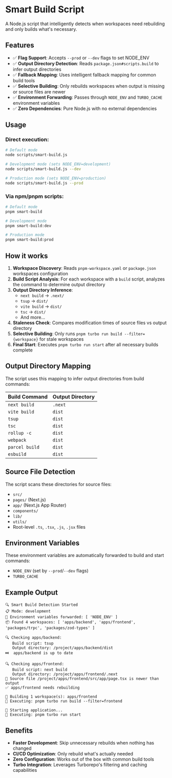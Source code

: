 # Smart Build Script

A Node.js script that intelligently detects when workspaces need rebuilding and only builds what's necessary.

## Features

- ✅ **Flag Support**: Accepts `--prod` or `--dev` flags to set NODE_ENV
- ✅ **Output Directory Detection**: Reads `package.json#scripts.build` to infer output directories
- ✅ **Fallback Mapping**: Uses intelligent fallback mapping for common build tools
- ✅ **Selective Building**: Only rebuilds workspaces when output is missing or source files are newer
- ✅ **Environment Forwarding**: Passes through `NODE_ENV` and `TURBO_CACHE` environment variables
- ✅ **Zero Dependencies**: Pure Node.js with no external dependencies

## Usage

### Direct execution:
```bash
# Default mode
node scripts/smart-build.js

# Development mode (sets NODE_ENV=development)
node scripts/smart-build.js --dev

# Production mode (sets NODE_ENV=production)
node scripts/smart-build.js --prod
```

### Via npm/pnpm scripts:
```bash
# Default mode
pnpm smart-build

# Development mode
pnpm smart-build:dev

# Production mode
pnpm smart-build:prod
```

## How it works

1. **Workspace Discovery**: Reads `pnpm-workspace.yaml` or `package.json` workspaces configuration
2. **Build Script Analysis**: For each workspace with a `build` script, analyzes the command to determine output directory
3. **Output Directory Inference**: 
   - `next build` → `.next/`
   - `tsup` → `dist/`
   - `vite build` → `dist/`
   - `tsc` → `dist/`
   - And more...
4. **Staleness Check**: Compares modification times of source files vs output directory
5. **Selective Building**: Only runs `pnpm turbo run build --filter={workspace}` for stale workspaces
6. **Final Start**: Executes `pnpm turbo run start` after all necessary builds complete

## Output Directory Mapping

The script uses this mapping to infer output directories from build commands:

| Build Command | Output Directory |
|---------------|-----------------|
| `next build` | `.next` |
| `vite build` | `dist` |
| `tsup` | `dist` |
| `tsc` | `dist` |
| `rollup -c` | `dist` |
| `webpack` | `dist` |
| `parcel build` | `dist` |
| `esbuild` | `dist` |

## Source File Detection

The script scans these directories for source files:
- `src/`
- `pages/` (Next.js)
- `app/` (Next.js App Router)
- `components/`
- `lib/`
- `utils/`
- Root-level `.ts`, `.tsx`, `.js`, `.jsx` files

## Environment Variables

These environment variables are automatically forwarded to build and start commands:
- `NODE_ENV` (set by `--prod`/`--dev` flags)
- `TURBO_CACHE`

## Example Output

```
🔍 Smart Build Detection Started
📋 Mode: development
🔄 Environment variables forwarded: [ 'NODE_ENV' ]
📦 Found 4 workspaces: [ 'apps/backend', 'apps/frontend', 'packages/trpc', 'packages/zod-types' ]

🔍 Checking apps/backend:
   Build script: tsup
   Output directory: /project/apps/backend/dist
⏭️  apps/backend is up to date

🔍 Checking apps/frontend:
   Build script: next build
   Output directory: /project/apps/frontend/.next
📝 Source file /project/apps/frontend/src/app/page.tsx is newer than output
✅ apps/frontend needs rebuilding

🔨 Building 1 workspace(s): apps/frontend
🚀 Executing: pnpm turbo run build --filter=frontend

🚀 Starting application...
🚀 Executing: pnpm turbo run start
```

## Benefits

- **Faster Development**: Skip unnecessary rebuilds when nothing has changed
- **CI/CD Optimization**: Only rebuild what's actually needed
- **Zero Configuration**: Works out of the box with common build tools
- **Turbo Integration**: Leverages Turborepo's filtering and caching capabilities
